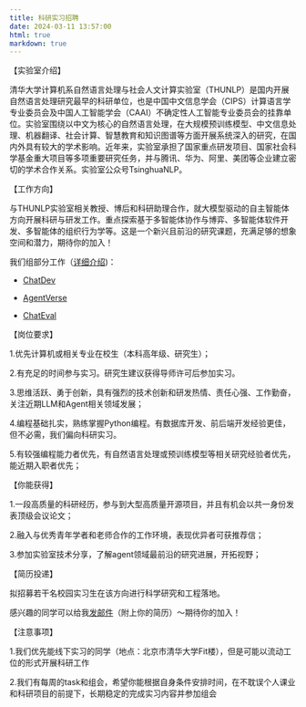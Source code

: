 ```yaml
---
title: 科研实习招聘
date: 2024-03-11 13:57:00
html: true
markdown: true
---
```

【实验室介绍】

清华大学计算机系自然语言处理与社会人文计算实验室（THUNLP）是国内开展自然语言处理研究最早的科研单位，也是中国中文信息学会（CIPS）计算语言学专业委员会及中国人工智能学会（CAAI）不确定性人工智能专业委员会的挂靠单位。实验室围绕以中文为核心的自然语言处理，在大规模预训练模型、中文信息处理、机器翻译、社会计算、智慧教育和知识图谱等方面开展系统深入的研究，在国内外具有较大的学术影响。近年来，实验室承担了国家重点研发项目、国家社会科学基金重大项目等多项重要研究任务，并与腾讯、华为、阿里、美团等企业建立密切的学术合作关系。实验室公众号TsinghuaNLP。

【工作方向】

与THUNLP实验室相关教授、博后和科研助理合作，就大模型驱动的自主智能体方向开展科研与研发工作。重点探索基于多智能体协作与博弈、多智能体软件开发、多智能体的组织行为学等。这是一个新兴且前沿的研究课题，充满足够的想象空间和潜力，期待你的加入！

我们组部分工作（[详细介绍]((https://nlp.csai.tsinghua.edu.cn/join_us/research_direction/details/?slug=large_model_swarm_intelligence_doctor)))：

- [ChatDev](https://github.com/OpenBMB/ChatDev)

- [AgentVerse](https://github.com/OpenBMB/AgentVerse)

- [ChatEval](https://github.com/thunlp/ChatEval)

【岗位要求】

1.优先计算机或相关专业在校生（本科高年级、研究生）；

2.有充足的时间参与实习。研究生建议获得导师许可后参加实习。

3.思维活跃、勇于创新，具有强烈的技术创新和研发热情、责任心强、工作勤奋，关注近期LLM和Agent相关领域发展；

4.编程基础扎实，熟练掌握Python编程。有数据库开发、前后端开发经验更佳，但不必需，我们偏向科研实习。

5.有较强编程能力者优先，有自然语言处理或预训练模型等相关研究经验者优先，能近期入职者优先；

【你能获得】

1.一段高质量的科研经历，参与到大型高质量开源项目，并且有机会以共一身份发表顶级会议论文；

2.融入与优秀青年学者和老师合作的工作环境，表现优异者可获推荐信；

3.参加实验室技术分享，了解agent领域最前沿的研究进展，开拓视野；

【简历投递】

拟招募若干名校园实习生在该方向进行科学研究和工程落地。

感兴趣的同学可以给我[发邮件](mailto:thinkwee2767@gmail.com)（附上你的简历）～期待你的加入！



【注意事项】

1.我们优先能线下实习的同学（地点：北京市清华大学Fit楼），但是可能以流动工位的形式开展科研工作

2.我们有每周的task和组会，希望你能根据自身条件安排时间，在不耽误个人课业和科研项目的前提下，长期稳定的完成实习内容并参加组会









